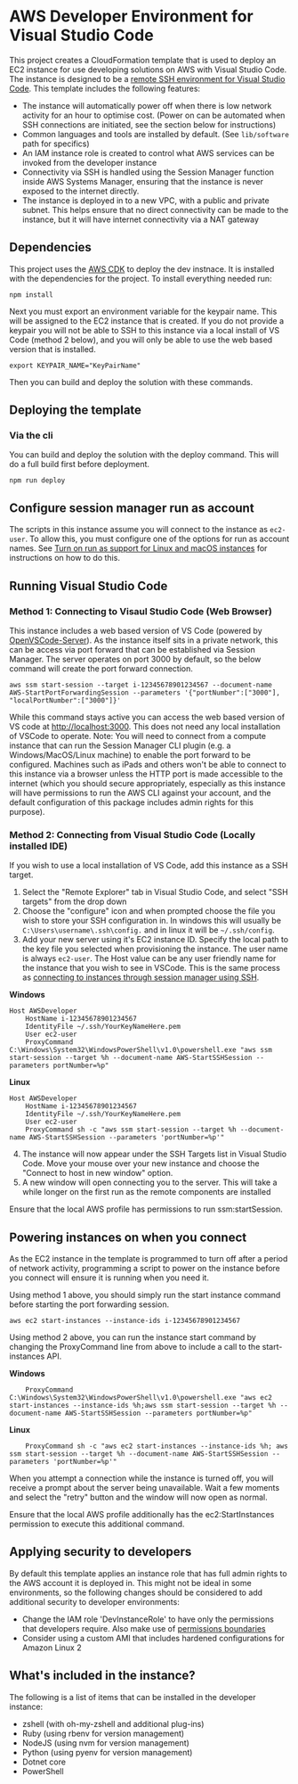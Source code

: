 # AWS Developer Environment for Visual Studio Code

This project creates a CloudFormation template that is used to deploy an EC2 instance for use
developing solutions on AWS with Visual Studio Code. The instance is designed to be a [remote
SSH environment for Visual Studio Code](https://code.visualstudio.com/docs/remote/ssh). This
template includes the following features:

 * The instance will automatically power off when there is low network activity for an hour
   to optimise cost. (Power on can be automated when SSH connections are initiated, see the
   section below for instructions)
 * Common languages and tools are installed by default. (See `lib/software` path for specifics)
 * An IAM instance role is created to control what AWS services can be invoked from the
   developer instance
 * Connectivity via SSH is handled using the Session Manager function inside AWS Systems
   Manager, ensuring that the instance is never exposed to the internet directly.
 * The instance is deployed in to a new VPC, with a public and private subnet. This helps
   ensure that no direct connectivity can be made to the instance, but it will have internet
   connectivity via a NAT gateway

## Dependencies

This project uses the [AWS CDK](https://aws.amazon.com/cdk/) to deploy the dev instnace. It
is installed with the dependencies for the project. To install everything needed run:

```
npm install
```

Next you must export an environment variable for the keypair name. This will be assigned to the 
EC2 instance that is created. If you do not provide a keypair you will not be able to SSH to
this instance via a local install of VS Code (method 2 below), and you will only be able to use
the web based version that is installed.

```
export KEYPAIR_NAME="KeyPairName"
```

Then you can build and deploy the solution with these commands.
## Deploying the template

### Via the cli

You can build and deploy the solution with the deploy command. This will do a full build first
before deployment. 

```
npm run deploy
```

## Configure session manager run as account 

The scripts in this instance assume you will connect to the instance as `ec2-user`. To allow
this, you must configure one of the options for run as account names. See 
[Turn on run as support for Linux and macOS instances](https://docs.aws.amazon.com/systems-manager/latest/userguide/session-preferences-run-as.html)
for instructions on how to do this. 


## Running Visual Studio Code
### Method 1: Connecting to Visaul Studio Code (Web Browser)

This instance includes a web based version of VS Code (powered by [OpenVSCode-Server](https://github.com/gitpod-io/openvscode-server)).
As the instance itself sits in a private network, this can be access via port forward that can
be established via Session Manager. The server operates on port 3000 by default, so the below
command will create the port forward connection. 

```
aws ssm start-session --target i-12345678901234567 --document-name AWS-StartPortForwardingSession --parameters '{"portNumber":["3000"], "localPortNumber":["3000"]}'
```

While this command stays active you can access the web based version of VS code at
[http://localhost:3000](http://localhost:3000). This does not need any local installation of
VSCode to operate. Note: You will need to connect from a compute instance that can run the 
Session Manager CLI plugin (e.g. a Windows/MacOS/Linux machine) to enable the port forward
to be configured. Machines such as iPads and others won't be able to connect to this instance
via a browser unless the HTTP port is made accessible to the internet (which you should secure
appropriately, especially as this instance will have permissions to run the AWS CLI against your
account, and the default configuration of this package includes admin rights for this purpose).

### Method 2: Connecting from Visual Studio Code (Locally installed IDE)

If you wish to use a local installation of VS Code, add this instance as a SSH target.

1. Select the "Remote Explorer" tab in Visual Studio Code, and select "SSH targets" from the
   drop down
2. Choose the "configure" icon and when prompted choose the file you wish to store your SSH
   configuration in. In windows this will usually be `C:\Users\username\.ssh\config.` and in
   linux it will be `~/.ssh/config`.
3. Add your new server using it's EC2 instance ID. Specify the local path to the key file you
   selected when provisioning the instance. The user name is always `ec2-user`. The Host value
   can be any user friendly name for the instance that you wish to see in VSCode. This is the
   same process as [connecting to instances through session manager using SSH](https://docs.aws.amazon.com/systems-manager/latest/userguide/session-manager-getting-started-enable-ssh-connections.html).

__Windows__
```
Host AWSDeveloper
    HostName i-12345678901234567
    IdentityFile ~/.ssh/YourKeyNameHere.pem
    User ec2-user
    ProxyCommand C:\Windows\System32\WindowsPowerShell\v1.0\powershell.exe "aws ssm start-session --target %h --document-name AWS-StartSSHSession --parameters portNumber=%p"
```

__Linux__
```
Host AWSDeveloper
    HostName i-12345678901234567
    IdentityFile ~/.ssh/YourKeyNameHere.pem
    User ec2-user
    ProxyCommand sh -c "aws ssm start-session --target %h --document-name AWS-StartSSHSession --parameters 'portNumber=%p'"
```

4. The instance will now appear under the SSH Targets list in Visual Studio Code. Move your
   mouse over your new instance and choose the "Connect to host in new window" option.
5. A new window will open connecting you to the server. This will take a while longer on the
   first run as the remote components are installed

Ensure that the local AWS profile has permissions to run ssm:startSession. 

## Powering instances on when you connect

As the EC2 instance in the template is programmed to turn off after a period of network activity,
programming a script to power on the instance before you connect will ensure it is running when
you need it. 

Using method 1 above, you should simply run the start instance command before starting the port
forwarding session.

```
aws ec2 start-instances --instance-ids i-12345678901234567
```

Using method 2 above, you can run the instance start command by changing the ProxyCommand line 
from above to include a call to the start-instances API.

__Windows__
```
    ProxyCommand C:\Windows\System32\WindowsPowerShell\v1.0\powershell.exe "aws ec2 start-instances --instance-ids %h;aws ssm start-session --target %h --document-name AWS-StartSSHSession --parameters portNumber=%p"
```
__Linux__
```
    ProxyCommand sh -c "aws ec2 start-instances --instance-ids %h; aws ssm start-session --target %h --document-name AWS-StartSSHSession --parameters 'portNumber=%p'"
```


When you attempt a connection while the instance is turned off, you will receive a prompt about the
server being unavailable. Wait a few moments and select the "retry" button and the window will now
open as normal. 

Ensure that the local AWS profile additionally has the ec2:StartInstances permission to execute this
additional command.

## Applying security to developers

By default this template applies an instance role that has full admin rights to the AWS account it
is deployed in. This might not be ideal in some environments, so the following changes should be
considered to add additional security to developer environments:

 * Change the IAM role 'DevInstanceRole' to have only the permissions that developers require. Also
   make use of [permissions boundaries](https://docs.aws.amazon.com/IAM/latest/UserGuide/access_policies_boundaries.html)
 * Consider using a custom AMI that includes hardened configurations for Amazon Linux 2

## What's included in the instance?

The following is a list of items that can be installed in the developer instance:

 * zshell (with oh-my-zshell and additional plug-ins)
 * Ruby (using rbenv for version management)
 * NodeJS (using nvm for version management)
 * Python (using pyenv for version management)
 * Dotnet core
 * PowerShell
